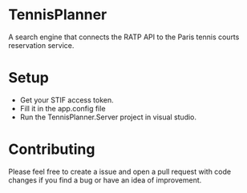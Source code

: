 TennisPlanner
===

A search engine that connects the RATP API to the Paris tennis courts reservation service.

# Setup

- Get your STIF access token.
- Fill it in the app.config file
- Run the TennisPlanner.Server project in visual studio.

# Contributing

Please feel free to create a issue and open a pull request with code changes if you find a bug or have an idea of improvement. 
